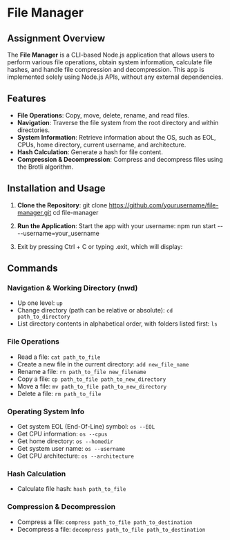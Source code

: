 # File Manager

## Assignment Overview
The **File Manager** is a CLI-based Node.js application that allows users to perform various file operations, obtain system information, calculate file hashes, and handle file compression and decompression. This app is implemented solely using Node.js APIs, without any external dependencies.

## Features
- **File Operations**: Copy, move, delete, rename, and read files.
- **Navigation**: Traverse the file system from the root directory and within directories.
- **System Information**: Retrieve information about the OS, such as EOL, CPUs, home directory, current username, and architecture.
- **Hash Calculation**: Generate a hash for file content.
- **Compression & Decompression**: Compress and decompress files using the Brotli algorithm.

## Installation and Usage

1. **Clone the Repository**:
   git clone https://github.com/yourusername/file-manager.git
   cd file-manager
   
2. **Run the Application**: Start the app with your username:
   npm run start -- --username=your_username

3. Exit by pressing Ctrl + C or typing .exit, which will display:

## Commands
### Navigation & Working Directory (nwd)
- Up one level: `up`
- Change directory (path can be relative or absolute): `cd path_to_directory`
- List directory contents in alphabetical order, with folders listed first: `ls`

### File Operations

- Read a file: `cat path_to_file`
- Create a new file in the current directory: `add new_file_name`
- Rename a file: `rn path_to_file new_filename`
- Copy a file: `cp path_to_file path_to_new_directory`
- Move a file: `mv path_to_file path_to_new_directory`
- Delete a file: `rm path_to_file`

### Operating System Info

- Get system EOL (End-Of-Line) symbol: `os --EOL`
- Get CPU information: `os --cpus`
- Get home directory: `os --homedir`
- Get system user name: `os --username`
- Get CPU architecture: `os --architecture`

### Hash Calculation

- Calculate file hash: `hash path_to_file`

### Compression & Decompression

- Compress a file: `compress path_to_file path_to_destination`
- Decompress a file: `decompress path_to_file path_to_destination`
